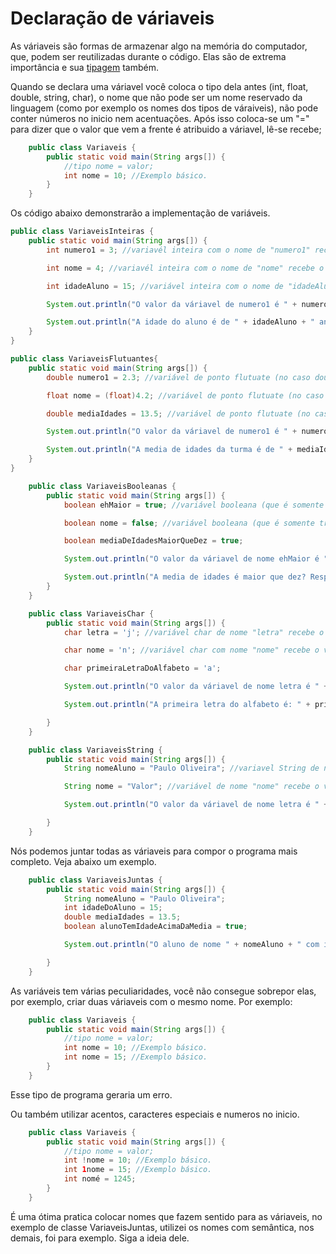 <h1>Declaração de váriaveis</h1>

As váriaveis são formas de armazenar algo na memória do computador, que, podem ser reutilizadas durante o código. Elas são de extrema importância e sua <a href="#"> tipagem</a> também. 

Quando se declara uma váriavel você coloca o tipo dela antes (int, float, double, string, char), o nome que não pode ser um nome reservado da linguagem (como por exemplo os nomes dos tipos de váraiveis), não pode conter números no inicio nem acentuações. Após isso coloca-se um "=" para dizer que o valor que vem a frente é atribuido a váriavel, lê-se recebe;

```java
    public class Variaveis {
        public static void main(String args[]) {
            //tipo nome = valor;
            int nome = 10; //Exemplo básico.
        }
    }
```

Os código abaixo demonstrarão a implementação de variáveis.




```java
public class VariaveisInteiras {
    public static void main(String args[]) {
        int numero1 = 3; //variavél inteira com o nome de "numero1" recebe o valor de 3.

        int nome = 4; //variavél inteira com o nome de "nome" recebe o valor de 4.

        int idadeAluno = 15; //variável inteira com o nome de "idadeAluno" recebe o valor de 15.

        System.out.println("O valor da váriavel de numero1 é " + numero1 + " e a nome é " + nome); //estou mostrando no terminal o os valores das variaveis, para mostrar elas, você quebra a STRING finalizando, coloca um "+" e depois o nome da váriavel.

        System.out.println("A idade do aluno é de " + idadeAluno + " anos.");
    }
}
```

```java
public class VariaveisFlutuantes{
    public static void main(String args[]) {
        double numero1 = 2.3; //variável de ponto flutuate (no caso double) com o nome de "numero1" recebe o valor de 2.3.

        float nome = (float)4.2; //variável de ponto flutuate (no caso double) com o nome de "nome" recebe o valor de 4.2.

        double mediaIdades = 13.5; //variável de ponto flutuate (no caso float) de nome "mediaIdades" recebe o valor de 13.5.

        System.out.println("O valor da váriavel de numero1 é " + numero1 + " e a numero2 é " + nome); //estou mostrando no terminal o os valores das variaveis, para mostrar elas, você quebra a STRING finalizando, coloca um "+" e depois o nome da váriavel.

        System.out.println("A media de idades da turma é de " + mediaIdades ".");
    }
}
```
```java
    public class VariaveisBooleanas {
        public static void main(String args[]) {
            boolean ehMaior = true; //variável booleana (que é somente true ou false, de nome "ehMaior" recebe o valor de verdadeiro).

            boolean nome = false; //variável booleana (que é somente true ou false, recebe o valor de verdadeiro).

            boolean mediaDeIdadesMaiorQueDez = true;

            System.out.println("O valor da váriavel de nome ehMaior é " + ehMaior + " e a nome é " + nome);//estou mostrando no terminal o os valores das variaveis, para mostrar elas, você quebra a STRING finalizando, coloca um "+" e depois o nome da váriavel.

            System.out.println("A media de idades é maior que dez? Resposta: " + mediaDeIdadesMaiorQueDez);
        }
    }
```

```java
    public class VariaveisChar {
        public static void main(String args[]) {
            char letra = 'j'; //variável char de nome "letra" recebe o valor de j.

            char nome = 'n'; //variável char com nome "nome" recebe o valor de n.

            char primeiraLetraDoAlfabeto = 'a';

            System.out.println("O valor da váriavel de nome letra é " + letra + " e a nome é " + nome);//estou mostrando no terminal o os valores das variaveis, para mostrar elas, você quebra a STRING finalizando, coloca um "+" e depois o nome da váriavel.

            System.out.println("A primeira letra do alfabeto é: " + primeiraLetraDoAlfabeto);

        }
    }
```

```java
    public class VariaveisString {
        public static void main(String args[]) {
            String nomeAluno = "Paulo Oliveira"; //variavel String de nome "nomeAluno" recebe o valor de Paulo Oliveira.

            String nome = "Valor"; //variável de nome "nome" recebe o valor de Valor

            System.out.println("O valor da váriavel de nome letra é " + letra + " e a nome é " + nome);//estou mostrando no terminal o os valores das variaveis, para mostrar elas, você quebra a STRING finalizando, coloca um "+" e depois o nome da váriavel.

        }
    }
```

Nós podemos juntar todas as váriaveis para compor o programa mais completo. Veja abaixo um exemplo.

```java
    public class VariaveisJuntas {
        public static void main(String args[]) {
            String nomeAluno = "Paulo Oliveira";
            int idadeDoAluno = 15;
            double mediaIdades = 13.5;
            boolean alunoTemIdadeAcimaDaMedia = true;

            System.out.println("O aluno de nome " + nomeAluno + " com idade de "+ idadeDoAluno + " anos tem idade acima da media? " + alunoTemIdadeAcimaDaMedia);

        }
    }
```

As variáveis tem várias peculiaridades, você não consegue sobrepor elas, por exemplo, criar duas váriaveis com o mesmo nome. Por exemplo:

```java
    public class Variaveis {
        public static void main(String args[]) {
            //tipo nome = valor;
            int nome = 10; //Exemplo básico.
            int nome = 15; //Exemplo básico.
        }
    }
```

Esse tipo de programa geraria um erro.

Ou também utilizar acentos, caracteres especiais e numeros no inicio.

```java
    public class Variaveis {
        public static void main(String args[]) {
            //tipo nome = valor;
            int !nome = 10; //Exemplo básico.
            int 1nome = 15; //Exemplo básico.
            int nomé = 1245;
        }
    }
```

É uma ótima pratica colocar nomes que fazem sentido para as váriaveis, no exemplo de classe VariaveisJuntas, utilizei os nomes com semântica, nos demais, foi para exemplo. Siga a ideia dele.